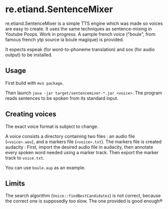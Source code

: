 # re.etiand.SentenceMixer
re.etiand.SentenceMixer is a simple TTS engine which was made so voices are easy to create. It uses the same techniques as sentence-mixing in Youtube Poops. Work in progress.
A sample french voice ("boule", from famous french ytp source la boule magique) is provided.

It expects espeak (for word-to-phoneme translation) and sox (for audio output) to be installed.
## Usage
First build with `mvn package`.

Then launch `java -jar target/sentencemixer-*.jar <voice>`. The program reads sentences to be spoken from its standard input.

## Creating voices
The exact voice format is subject to change.

A voice consists a directory containing two files : an audio file (`<voice>.wav`), and a markers file (`<voice>.txt`).
The markers file is created audacity : First, import the desired audio file in audacity, then annotate every spoken word needed using a marker track.
Then export the marker track to `voice.txt`.

You can use `boule.aup` as an example.

## Limits
The search algorithm (`Voice::findBestCandidates`) is not correct, because the correct one is supposedly too slow. The one provided is good enough®

